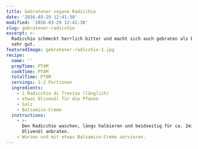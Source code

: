 ```yaml
---
title: Gebratener vegane Radicchio
date: '2016-03-29 12:41:38'
modified: '2016-03-29 12:41:38'
slug: gebratener-radicchio
excerpt: >-
  Radicchio schmeckt herrlich bitter und macht sich auch gebraten als Beilage
  sehr gut.
featuredImage: gebratener-radicchio-1.jpg
recipe:
  name: ''
  prepTime: PT4M
  cookTime: PT4M
  totalTime: PT8M
  servings: 1-2 Portionen
  ingredients:
    - 1 Radicchio di Treviso (länglich)
    - etwas Olivenöl für die Pfanne
    - Salz
    - Balsamico-Creme
  instructions:
    - >-
      Den Radicchio waschen, längs halbieren und beidseitig für ca. 2min im
      Olivenöl anbraten.
    - Würzen und mit etwas Balsamico-Creme servieren.
---
```


<!-- Image removed (no copyright): radicchio-1-2-640x424.jpg -->
